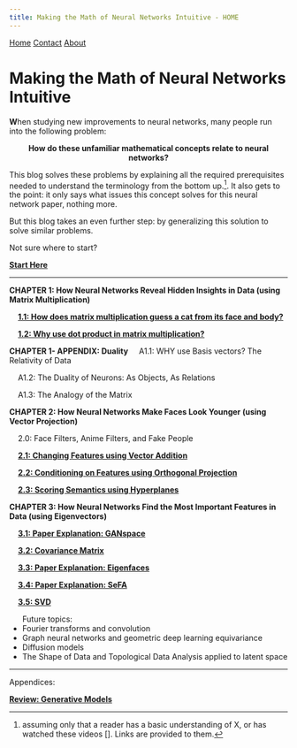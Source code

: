 ```yaml
---
title: Making the Math of Neural Networks Intuitive - HOME
---
```


<head>
    <link rel="stylesheet" href="index.css">
</head>

<div class="topnav">
  <a class="active" href="#home">Home</a>
  <a href="#contact">Contact</a>
  <a href="#about">About</a>
</div>

<p align="center"><h1><b>Making the Math of Neural Networks Intuitive</b></h1></p>

<!---
For localhost testing:

<a href="ch1.1.html">CHAPTER 1.1</a>

<a href="ch1.2.html">CHAPTER 1.2</a>

<a href="ch2.0.html">CHAPTER 2.0</a>

<a href="ch2.1.html">CHAPTER 2.1</a>

---

--->

<span><b>W</b></span>hen studying new improvements to neural networks, many people run into the following problem:

<p align="center">
<b>How do these unfamiliar mathematical concepts relate to neural networks?</b></p>

<!---
fig Eg) What's orthogonal projection?
--->

This blog solves these problems by explaining all the required prerequisites needed to understand the terminology from the bottom up.[^1]. It also gets to the point: it only says what issues this concept solves for this neural network paper, nothing more. 

[^1]: assuming only that a reader has a basic understanding of X, or has watched these videos []. Links are provided to them.

But this blog takes an even further step: by generalizing this solution to solve similar problems.

<!---
fig Eg) [give an example of issue- reasoning- soln - generalization, that concisely explains all after prereqs]
--->

Not sure where to start?

**[Start Here](ch1.1.md)**

---
**CHAPTER 1: How Neural Networks Reveal Hidden Insights in Data (using Matrix Multiplication)**

&nbsp;&nbsp;&nbsp;&nbsp;**[1.1: How does matrix multiplication guess a cat from its face and body?](ch1.1.md)**

&nbsp;&nbsp;&nbsp;&nbsp;**[1.2: Why use dot product in matrix multiplication?](ch1.2.md)**

**CHAPTER 1- APPENDIX: Duality**
&nbsp;&nbsp;&nbsp;&nbsp;A1.1: WHY use Basis vectors? The Relativity of Data

&nbsp;&nbsp;&nbsp;&nbsp;A1.2: The Duality of Neurons: As Objects, As Relations

&nbsp;&nbsp;&nbsp;&nbsp;A1.3: The Analogy of the Matrix

**CHAPTER 2: How Neural Networks Make Faces Look Younger (using Vector Projection)**

&nbsp;&nbsp;&nbsp;&nbsp;2.0: Face Filters, Anime Filters, and Fake People

&nbsp;&nbsp;&nbsp;&nbsp;**[2.1: Changing Features using Vector Addition](ch2.1.md)**

&nbsp;&nbsp;&nbsp;&nbsp;**[2.2: Conditioning on Features using Orthogonal Projection](ch2.2.md)**

&nbsp;&nbsp;&nbsp;&nbsp;**[2.3: Scoring Semantics using Hyperplanes](ch2.1_old.md)**

**CHAPTER 3: How Neural Networks Find the Most Important Features in Data (using Eigenvectors)**

&nbsp;&nbsp;&nbsp;&nbsp;**[3.1: Paper Explanation: GANspace](ch3.1.md)**

&nbsp;&nbsp;&nbsp;&nbsp;**[3.2: Covariance Matrix](ch3.2.md)**

&nbsp;&nbsp;&nbsp;&nbsp;**[3.3: Paper Explanation: Eigenfaces](ch3.3.md)**

&nbsp;&nbsp;&nbsp;&nbsp;**[3.4: Paper Explanation: SeFA]()**

&nbsp;&nbsp;&nbsp;&nbsp;**[3.5: SVD](ch3.5.md)**

<!--- **CHAPTER 2: How to Find the Important Features and Change Them (using Matrix Decomposition)?** --->

<ul>
Future topics: 
  <li>Fourier transforms and convolution</li>
  <li>Graph neural networks and geometric deep learning equivariance</li>
  <li>Diffusion models</li>
  <li>The Shape of Data and Topological Data Analysis applied to latent space</li>
</ul>

---

Appendices:

**[Review: Generative Models ](generative_models_review.md)**
